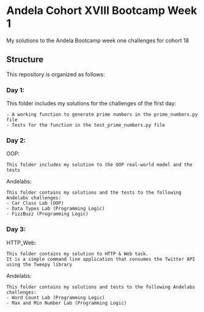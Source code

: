 # Andela Cohort XVIII Bootcamp Week 1

My solutions to the Andela Bootcamp week one challenges for cohort 18

## Structure
This repository is organized as follows:

### Day 1:

This folder includes my solutions for the challenges of the first day:
	
	- A working function to generate prime numbers in the prime_numbers.py file
	- Tests for the function in the test_prime_numbers.py file

### Day 2:

OOP:
	
	This folder includes my solution to the OOP real-world model and the tests

Andelabs:

    This folder contains my solutions and the tests to the following Andelabs challenges:
    - Car Class Lab (OOP)
    - Data Types Lab (Programming Logic)
    - FizzBuzz (Programming Logic)
	
### Day 3:

HTTP_Web:
	
	This folder contains my solution to HTTP & Web task.
	It is a simple command line application that consumes the Twitter API using the Tweepy library

Andelabs:
	
	This folder contains my solutions and tests to the following Andelabs challenges:
	- Word Count Lab (Programming Logic)
	- Max and Min Number Lab (Programming Logic)